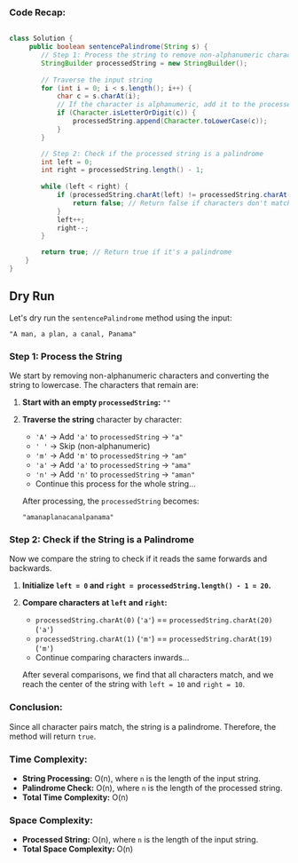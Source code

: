 ### Code Recap:
```java

class Solution {
     public boolean sentencePalindrome(String s) {
        // Step 1: Process the string to remove non-alphanumeric characters and convert to lowercase
        StringBuilder processedString = new StringBuilder();
        
        // Traverse the input string
        for (int i = 0; i < s.length(); i++) {
            char c = s.charAt(i);
            // If the character is alphanumeric, add it to the processed string in lowercase
            if (Character.isLetterOrDigit(c)) {
                processedString.append(Character.toLowerCase(c));
            }
        }

        // Step 2: Check if the processed string is a palindrome
        int left = 0;
        int right = processedString.length() - 1;
        
        while (left < right) {
            if (processedString.charAt(left) != processedString.charAt(right)) {
                return false; // Return false if characters don't match
            }
            left++;
            right--;
        }

        return true; // Return true if it's a palindrome
    }
}

```




## Dry Run

Let's dry run the `sentencePalindrome` method using the input:

```
"A man, a plan, a canal, Panama"
```

### Step 1: Process the String

We start by removing non-alphanumeric characters and converting the string to lowercase. The characters that remain are:

1. **Start with an empty `processedString`:** `""`
2. **Traverse the string** character by character:
    - `'A'` → Add `'a'` to `processedString` → `"a"`
    - `' '` → Skip (non-alphanumeric)
    - `'m'` → Add `'m'` to `processedString` → `"am"`
    - `'a'` → Add `'a'` to `processedString` → `"ama"`
    - `'n'` → Add `'n'` to `processedString` → `"aman"`
    - Continue this process for the whole string...

    After processing, the `processedString` becomes:

    ```
    "amanaplanacanalpanama"
    ```

### Step 2: Check if the String is a Palindrome

Now we compare the string to check if it reads the same forwards and backwards.

1. **Initialize `left = 0` and `right = processedString.length() - 1 = 20`.**
2. **Compare characters at `left` and `right`:**
    - `processedString.charAt(0)` (`'a'`) == `processedString.charAt(20)` (`'a'`)
    - `processedString.charAt(1)` (`'m'`) == `processedString.charAt(19)` (`'m'`)
    - Continue comparing characters inwards...

   After several comparisons, we find that all characters match, and we reach the center of the string with `left = 10` and `right = 10`.

### Conclusion:

Since all character pairs match, the string is a palindrome. Therefore, the method will return `true`.

### Time Complexity:

- **String Processing:** O(n), where `n` is the length of the input string.
- **Palindrome Check:** O(n), where `n` is the length of the processed string.
- **Total Time Complexity:** O(n)

### Space Complexity:

- **Processed String:** O(n), where `n` is the length of the input string.
- **Total Space Complexity:** O(n)


